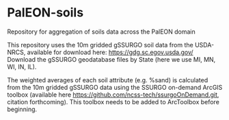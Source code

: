# PalEON-soils
Repository for aggregation of soils data across the PalEON domain

This repository uses the 10m gridded gSSURGO soil data from the USDA-NRCS, available for download here: https://gdg.sc.egov.usda.gov/
Download the gSSURGO geodatabase files by State (here we use MI, MN, WI, IN, IL). 

The weighted averages of each soil attribute (e.g. %sand) is calculated from the 10m gridded gSSURGO data using the SSURGO on-demand ArcGIS toolbox (available here https://github.com/ncss-tech/ssurgoOnDemand.git, citation forthcoming). This toolbox needs to be added to ArcToolbox before beginning. 
